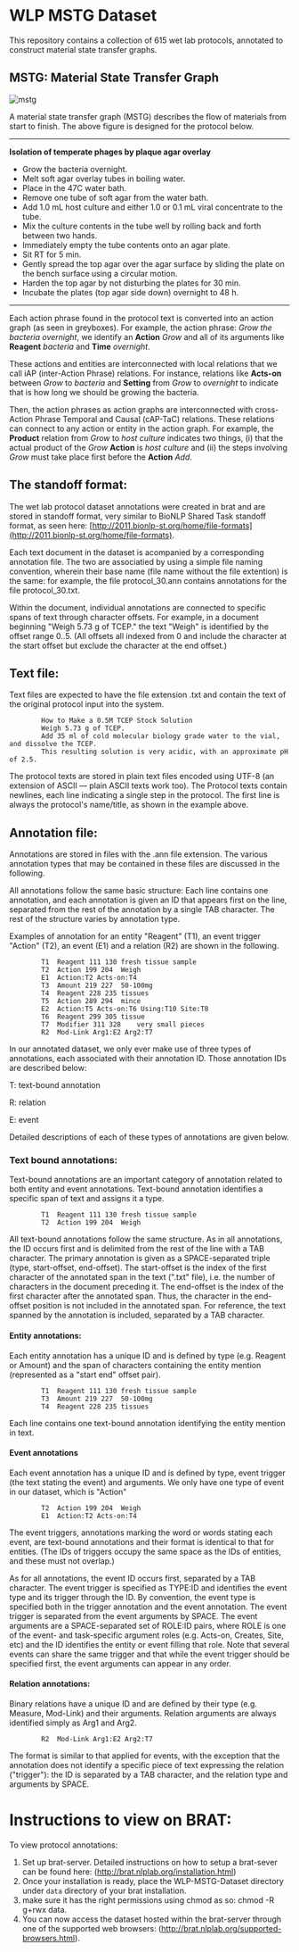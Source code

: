 # WLP MSTG Dataset

This repository contains a collection of 615 wet lab protocols, annotated to construct material state transfer graphs. 

## MSTG: Material State Transfer Graph

![mstg](https://github.com/chaitanya2334/wlp-mstg-dataset/blob/master/mstg.png)

A material state transfer graph (MSTG) describes the flow of materials from start to finish. The above figure is designed for the protocol below. 

---
**Isolation of temperate phages by plaque agar overlay**
- Grow the bacteria overnight.
- Melt soft agar overlay tubes in boiling water.
- Place in the 47C water bath.
- Remove one tube of soft agar from the water bath.
- Add 1.0 mL host culture and either 1.0 or 0.1 mL viral concentrate to the tube.
- Mix the culture contents in the tube well by rolling back and forth between two hands.
- Immediately empty the tube contents onto an agar plate.
- Sit RT for 5 min.
- Gently spread the top agar over the agar surface by sliding the plate on the bench surface using a circular motion.
- Harden the top agar by not disturbing the plates for 30 min.
- Incubate the plates (top agar side down) overnight to 48 h.
---

Each action phrase found in the protocol text is converted into an action graph (as seen in greyboxes). For example, the action phrase: *Grow the bacteria overnight*, we identify an __Action__ *Grow* and all of its arguments like __Reagent__ *bacteria* and __Time__ *overnight*. 

These actions and entities are interconnected with local relations that we call iAP (inter-Action Phrase) relations. For instance, relations like __Acts-on__ between *Grow* to *bacteria* and __Setting__ from *Grow* to *overnight* to indicate that is how long we should be growing the bacteria.

Then, the action phrases as action graphs are interconnected with cross-Action Phrase Temporal and Causal (cAP-TaC) relations. These relations can connect to any action or entity in the action graph. For example, the __Product__ relation from *Grow* to *host culture* indicates two things, (i) that the actual product of the *Grow* __Action__ is *host culture* and (ii) the steps involving *Grow* must take place first before the __Action__ *Add*. 



## The standoff format:

The wet lab protocol dataset annotations were created in brat and are stored in standoff format, very similar to BioNLP Shared Task standoff format, as seen here: [http://2011.bionlp-st.org/home/file-formats](http://2011.bionlp-st.org/home/file-formats).

Each text document in the dataset is acompanied by a corresponding annotation file. The two are associatied by using a simple file naming convention, wherein their base name (file name without the file extention) is the same: for example, the file protocol_30.ann contains annotations for the file protocol_30.txt.

Within the document, individual annotations are connected to specific spans of text through character offsets. For example, in a document beginning "Weigh 5.73 g of TCEP." the text "Weigh" is identified by the offset range 0..5. (All offsets all indexed from 0 and include the character at the start offset but exclude the character at the end offset.)

## Text file:

Text files are expected to have the file extension .txt and contain the text of the original protocol input into the system.

			How to Make a 0.5M TCEP Stock Solution
			Weigh 5.73 g of TCEP.
			Add 35 ml of cold molecular biology grade water to the vial, and dissolve the TCEP.
			This resulting solution is very acidic, with an approximate pH of 2.5.

The protocol texts are stored in plain text files encoded using UTF-8 (an extension of ASCII — plain ASCII texts work too). The Protocol texts contain newlines, each line indicating a single step in the protocol. The first line is always the protocol's name/title, as shown in the example above.

## Annotation file:

Annotations are stored in files with the .ann file extension. The various annotation types that may be contained in these files are discussed in the following.

All annotations follow the same basic structure: Each line contains one annotation, and each annotation is given an ID that appears first on the line, separated from the rest of the annotation by a single TAB character. The rest of the structure varies by annotation type.

Examples of annotation for an entity "Reagent" (T1), an event trigger "Action" (T2), an event (E1) and a relation (R2) are shown in the following.

			T1	Reagent 111 130	fresh tissue sample
			T2	Action 199 204	Weigh
			E1	Action:T2 Acts-on:T4
			T3	Amount 219 227	50-100mg
			T4	Reagent 228 235	tissues
			T5	Action 289 294	mince
			E2	Action:T5 Acts-on:T6 Using:T10 Site:T8
			T6	Reagent 299 305	tissue
			T7	Modifier 311 328	very small pieces
			R2	Mod-Link Arg1:E2 Arg2:T7

In our annotated dataset, we only ever make use of three types of annotations, each associated with their annotation ID. Those annotation IDs are described below:

T: text-bound annotation

R: relation

E: event

Detailed descriptions of each of these types of annotations are given below.

### Text bound annotations:

Text-bound annotations are an important category of annotation related to both entity and event annotations. Text-bound annotation identifies a specific span of text and assigns it a type.

			T1	Reagent 111 130	fresh tissue sample
			T2	Action 199 204	Weigh

All text-bound annotations follow the same structure. As in all annotations, the ID occurs first and is delimited from the rest of the line with a TAB character. The primary annotation is given as a SPACE-separated triple (type, start-offset, end-offset). The start-offset is the index of the first character of the annotated span in the text (".txt" file), i.e. the number of characters in the document preceding it. The end-offset is the index of the first character after the annotated span. Thus, the character in the end-offset position is not included in the annotated span. For reference, the text spanned by the annotation is included, separated by a TAB character.

#### Entity annotations:

Each entity annotation has a unique ID and is defined by type (e.g. Reagent or Amount) and the span of characters containing the entity mention (represented as a "start end" offset pair).

			T1	Reagent 111 130	fresh tissue sample
			T3	Amount 219 227	50-100mg
			T4	Reagent 228 235	tissues

Each line contains one text-bound annotation identifying the entity mention in text.

#### Event annotations

Each event annotation has a unique ID and is defined by type, event trigger (the text stating the event) and arguments. We only have one type of event in our dataset, which is "Action"

			T2	Action 199 204	Weigh
			E1	Action:T2 Acts-on:T4

The event triggers, annotations marking the word or words stating each event, are text-bound annotations and their format is identical to that for entities. (The IDs of triggers occupy the same space as the IDs of entities, and these must not overlap.)

As for all annotations, the event ID occurs first, separated by a TAB character. The event trigger is specified as TYPE:ID and identifies the event type and its trigger through the ID. By convention, the event type is specified both in the trigger annotation and the event annotation. The event trigger is separated from the event arguments by SPACE. The event arguments are a SPACE-separated set of ROLE:ID pairs, where ROLE is one of the event- and task-specific argument roles (e.g. Acts-on, Creates, Site, etc) and the ID identifies the entity or event filling that role. Note that several events can share the same trigger and that while the event trigger should be specified first, the event arguments can appear in any order.

#### Relation annotations:

Binary relations have a unique ID and are defined by their type (e.g. Measure, Mod-Link) and their arguments. Relation arguments are always identified simply as Arg1 and Arg2.


			R2	Mod-Link Arg1:E2 Arg2:T7

The format is similar to that applied for events, with the exception that the annotation does not identify a specific piece of text expressing the relation ("trigger"): the ID is separated by a TAB character, and the relation type and arguments by SPACE.

# Instructions to view on BRAT:
To view protocol annotations:
1. Set up brat-server. Detailed instructions on how to setup a brat-sever can be found here: (http://brat.nlplab.org/installation.html)
2. Once your installation is ready, place the WLP-MSTG-Dataset directory under `data` directory of your brat installation.
3.  make sure it has the right permissions using chmod as so: 
			chmod -R g+rwx data.
4. You can now access the dataset hosted within the brat-server through one of the supported web browsers: (http://brat.nlplab.org/supported-browsers.html).


